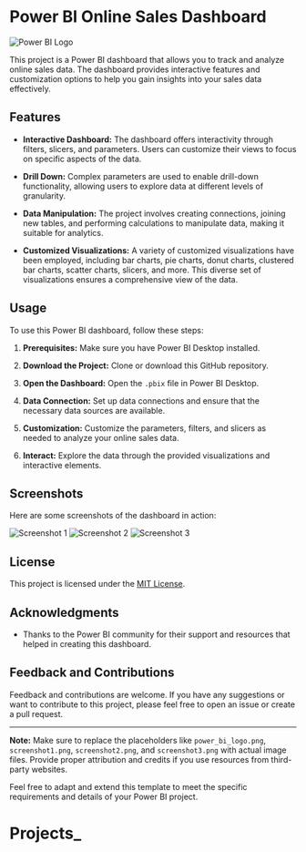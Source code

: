 # Power BI Online Sales Dashboard

![Power BI Logo](power_bi_logo.png)

This project is a Power BI dashboard that allows you to track and analyze online sales data. The dashboard provides interactive features and customization options to help you gain insights into your sales data effectively.

## Features

- **Interactive Dashboard:** The dashboard offers interactivity through filters, slicers, and parameters. Users can customize their views to focus on specific aspects of the data.

- **Drill Down:** Complex parameters are used to enable drill-down functionality, allowing users to explore data at different levels of granularity.

- **Data Manipulation:** The project involves creating connections, joining new tables, and performing calculations to manipulate data, making it suitable for analytics.

- **Customized Visualizations:** A variety of customized visualizations have been employed, including bar charts, pie charts, donut charts, clustered bar charts, scatter charts, slicers, and more. This diverse set of visualizations ensures a comprehensive view of the data.

## Usage

To use this Power BI dashboard, follow these steps:

1. **Prerequisites:** Make sure you have Power BI Desktop installed.

2. **Download the Project:** Clone or download this GitHub repository.

3. **Open the Dashboard:** Open the `.pbix` file in Power BI Desktop.

4. **Data Connection:** Set up data connections and ensure that the necessary data sources are available.

5. **Customization:** Customize the parameters, filters, and slicers as needed to analyze your online sales data.

6. **Interact:** Explore the data through the provided visualizations and interactive elements.

## Screenshots

Here are some screenshots of the dashboard in action:

![Screenshot 1](screenshot1.png)
![Screenshot 2](screenshot2.png)
![Screenshot 3](screenshot3.png)

## License

This project is licensed under the [MIT License](LICENSE).

## Acknowledgments

- Thanks to the Power BI community for their support and resources that helped in creating this dashboard.

## Feedback and Contributions

Feedback and contributions are welcome. If you have any suggestions or want to contribute to this project, please feel free to open an issue or create a pull request.

---

**Note:** Make sure to replace the placeholders like `power_bi_logo.png`, `screenshot1.png`, `screenshot2.png`, and `screenshot3.png` with actual image files. Provide proper attribution and credits if you use resources from third-party websites.

Feel free to adapt and extend this template to meet the specific requirements and details of your Power BI project.
# Projects_
